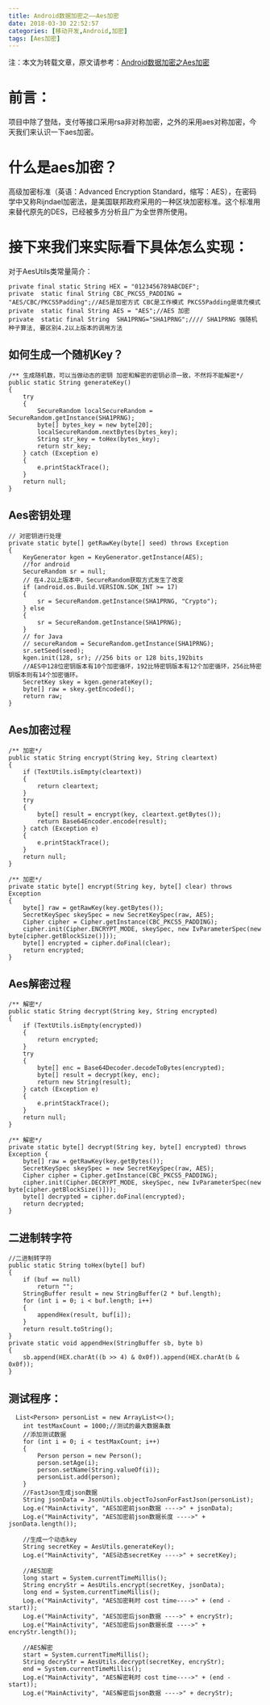 ```yaml
---
title: Android数据加密之——Aes加密
date: 2018-03-30 22:52:57
categories: [移动开发,Android,加密]
tags: [Aes加密]
---
```

注：本文为转载文章，原文请参考：[Android数据加密之Aes加密][1] 

# 前言：
项目中除了登陆，支付等接口采用rsa非对称加密，之外的采用aes对称加密，今天我们来认识一下aes加密。
# 什么是aes加密？
高级加密标准（英语：Advanced Encryption Standard，缩写：AES），在密码学中又称Rijndael加密法，是美国联邦政府采用的一种区块加密标准。这个标准用来替代原先的DES，已经被多方分析且广为全世界所使用。

<!--more-->

# 接下来我们来实际看下具体怎么实现：  

对于AesUtils类常量简介：  

	private final static String HEX = "0123456789ABCDEF";
    private  static final String CBC_PKCS5_PADDING = "AES/CBC/PKCS5Padding";//AES是加密方式 CBC是工作模式 PKCS5Padding是填充模式
    private  static final String AES = "AES";//AES 加密
    private  static final String  SHA1PRNG="SHA1PRNG";//// SHA1PRNG 强随机种子算法, 要区别4.2以上版本的调用方法

## 如何生成一个随机Key？ 
 
	/** 生成随机数，可以当做动态的密钥 加密和解密的密钥必须一致，不然将不能解密*/
    public static String generateKey() 
	{
        try 
		{
            SecureRandom localSecureRandom = SecureRandom.getInstance(SHA1PRNG);
            byte[] bytes_key = new byte[20];
            localSecureRandom.nextBytes(bytes_key);
            String str_key = toHex(bytes_key);
            return str_key;
        } catch (Exception e) 
		{
            e.printStackTrace();
        }
        return null;
    }

## Aes密钥处理  

	// 对密钥进行处理
    private static byte[] getRawKey(byte[] seed) throws Exception 
	{
        KeyGenerator kgen = KeyGenerator.getInstance(AES);
        //for android
        SecureRandom sr = null;
        // 在4.2以上版本中，SecureRandom获取方式发生了改变
        if (android.os.Build.VERSION.SDK_INT >= 17) 
		{
            sr = SecureRandom.getInstance(SHA1PRNG, "Crypto");
        } else 
		{
            sr = SecureRandom.getInstance(SHA1PRNG);
        }
        // for Java
        // secureRandom = SecureRandom.getInstance(SHA1PRNG);
        sr.setSeed(seed);
        kgen.init(128, sr); //256 bits or 128 bits,192bits
        //AES中128位密钥版本有10个加密循环，192比特密钥版本有12个加密循环，256比特密钥版本则有14个加密循环。
        SecretKey skey = kgen.generateKey();
        byte[] raw = skey.getEncoded();
        return raw;
    }
## Aes加密过程

	/** 加密*/
    public static String encrypt(String key, String cleartext) 
	{
        if (TextUtils.isEmpty(cleartext)) 
		{
            return cleartext;
        }
        try 
		{
            byte[] result = encrypt(key, cleartext.getBytes());
            return Base64Encoder.encode(result);
        } catch (Exception e) 
		{
            e.printStackTrace();
        }
        return null;
    }

    /** 加密*/
    private static byte[] encrypt(String key, byte[] clear) throws Exception 
	{
        byte[] raw = getRawKey(key.getBytes());
        SecretKeySpec skeySpec = new SecretKeySpec(raw, AES);
        Cipher cipher = Cipher.getInstance(CBC_PKCS5_PADDING);
        cipher.init(Cipher.ENCRYPT_MODE, skeySpec, new IvParameterSpec(new byte[cipher.getBlockSize()]));
        byte[] encrypted = cipher.doFinal(clear);
        return encrypted;
    }
## Aes解密过程
	
	/** 解密*/
    public static String decrypt(String key, String encrypted) 
	{
        if (TextUtils.isEmpty(encrypted)) 
		{
            return encrypted;
        }
        try 
		{
            byte[] enc = Base64Decoder.decodeToBytes(encrypted);
            byte[] result = decrypt(key, enc);
            return new String(result);
        } catch (Exception e) 
		{
            e.printStackTrace();
        }
        return null;
    }

    /** 解密*/
    private static byte[] decrypt(String key, byte[] encrypted) throws Exception {
        byte[] raw = getRawKey(key.getBytes());
        SecretKeySpec skeySpec = new SecretKeySpec(raw, AES);
        Cipher cipher = Cipher.getInstance(CBC_PKCS5_PADDING);
        cipher.init(Cipher.DECRYPT_MODE, skeySpec, new IvParameterSpec(new byte[cipher.getBlockSize()]));
        byte[] decrypted = cipher.doFinal(encrypted);
        return decrypted;
    }

## 二进制转字符

	//二进制转字符
    public static String toHex(byte[] buf) 
	{
        if (buf == null)
            return "";
        StringBuffer result = new StringBuffer(2 * buf.length);
        for (int i = 0; i < buf.length; i++) 
		{
            appendHex(result, buf[i]);
        }
        return result.toString();
    }
    private static void appendHex(StringBuffer sb, byte b) 
	{
        sb.append(HEX.charAt((b >> 4) & 0x0f)).append(HEX.charAt(b & 0x0f));
    }
## 测试程序：
	
	  List<Person> personList = new ArrayList<>();
        int testMaxCount = 1000;//测试的最大数据条数
        //添加测试数据
        for (int i = 0; i < testMaxCount; i++) 
		{
            Person person = new Person();
            person.setAge(i);
            person.setName(String.valueOf(i));
            personList.add(person);
        }
        //FastJson生成json数据
        String jsonData = JsonUtils.objectToJsonForFastJson(personList);
        Log.e("MainActivity", "AES加密前json数据 ---->" + jsonData);
        Log.e("MainActivity", "AES加密前json数据长度 ---->" + jsonData.length());

        //生成一个动态key
        String secretKey = AesUtils.generateKey();
        Log.e("MainActivity", "AES动态secretKey ---->" + secretKey);

        //AES加密
        long start = System.currentTimeMillis();
        String encryStr = AesUtils.encrypt(secretKey, jsonData);
        long end = System.currentTimeMillis();
        Log.e("MainActivity", "AES加密耗时 cost time---->" + (end - start));
        Log.e("MainActivity", "AES加密后json数据 ---->" + encryStr);
        Log.e("MainActivity", "AES加密后json数据长度 ---->" + encryStr.length());

        //AES解密
        start = System.currentTimeMillis();
        String decryStr = AesUtils.decrypt(secretKey, encryStr);
        end = System.currentTimeMillis();
        Log.e("MainActivity", "AES解密耗时 cost time---->" + (end - start));
        Log.e("MainActivity", "AES解密后json数据 ---->" + decryStr);

 



[1]: http://www.cnblogs.com/whoislcj/p/5473030.html
